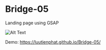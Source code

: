 # Bridge-05
Landing page using GSAP

![Alt Text](https://media.giphy.com/media/wPWZGD7xALNSOxoxRs/giphy.gif)

Demo: https://luutienphat.github.io/Bridge-05/
